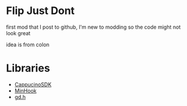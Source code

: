 # Flip Just Dont
first mod that I post to github, I'm new to modding so the code might not look great

idea is from colon

# Libraries
* [CappucinoSDK](https://github.com/AndreNIH/CappuccinoSDK)
* [MinHook](https://github.com/TsudaKageyu/minhook)
* [gd.h](https://github.com/HJfod/gd.h)
